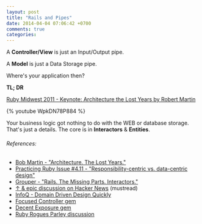 ```yaml
---
layout: post
title: "Rails and Pipes"
date: 2014-04-04 07:06:42 +0700
comments: true
categories:
---
```




A **Controller/View** is just an Input/Output pipe.

A **Model** is just a Data Storage pipe.

Where's your application then?

<!-- more -->

**TL; DR**

[Ruby Midwest 2011 - Keynote: Architecture the Lost Years by Robert Martin][1]

{% youtube WpkDN78P884 %}

Your business logic got nothing to do with the WEB or database storage.
That's just a details. The core is in **Interactors** & **Entities**.

###### References:

- [Bob Martin - "Architecture. The Lost Years."][1]
- [Practicing Ruby Issue #4.11  - "Responsibility-centric vs.  data-centric design"][3]
- [Grouper - "Rails. The Missing Parts. Interactors."][2]
- [↑ & epic discussion on Hacker News][8] (mustread)
- [InfoQ - Domain Driven Design Quickly][9]
- [Focused Controller gem][6]
- [Decent Exposure gem][7]
- [Ruby Rogues Parley discussion][5]

[1]: http://www.confreaks.com/videos/759-rubymidwest2011-keynote-architecture-the-lost-years
[2]: http://eng.joingrouper.com/blog/2014/03/03/rails-the-missing-parts-interactors
[3]: https://practicingruby.com/articles/responsibility-centric-vs-data-centric-design
[4]: http://www.youtube.com/watch?v=4LMWsFbj6js
[5]: http://parley.rubyrogues.com/t/dhh-debating-controllers-abstracts-on-hn/1823/26
[6]: https://github.com/jonleighton/focused_controller
[7]: https://github.com/voxdolo/decent_exposure
[8]: https://news.ycombinator.com/item?id=7335211
[9]: http://www.amazon.com/Object-Oriented-Software-Engineering-Approach/dp/0201544350/
[10]: http://www.infoq.com/minibooks/domain-driven-design-quickly
